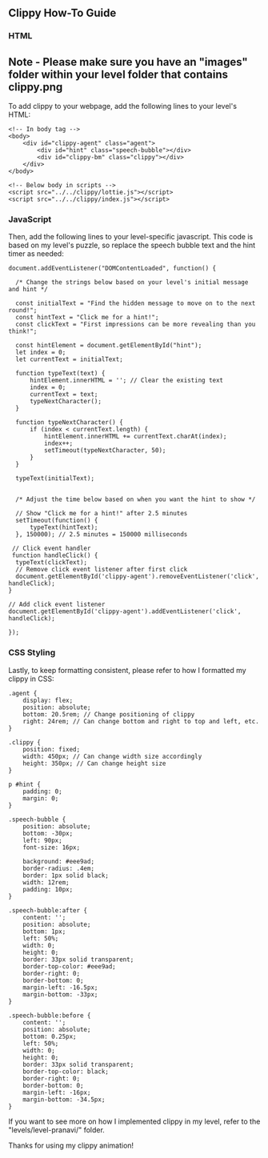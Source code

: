 ## Clippy How-To Guide

### HTML

## Note - Please make sure you have an "images" folder within your level folder that contains clippy.png

To add clippy to your webpage, add the following lines to your level's HTML:

```
<!-- In body tag -->
<body>
    <div id="clippy-agent" class="agent">
        <div id="hint" class="speech-bubble"></div>
        <div id="clippy-bm" class="clippy"></div>
    </div>
</body>

<!-- Below body in scripts -->
<script src="../../clippy/lottie.js"></script>
<script src="../../clippy/index.js"></script>
```

### JavaScript

Then, add the following lines to your level-specific javascript. This code is based on my level's puzzle, so replace the speech bubble text and the hint timer as needed:

```
document.addEventListener("DOMContentLoaded", function() {

  /* Change the strings below based on your level's initial message and hint */

  const initialText = "Find the hidden message to move on to the next round!";
  const hintText = "Click me for a hint!";
  const clickText = "First impressions can be more revealing than you think!";

  const hintElement = document.getElementById("hint");
  let index = 0;
  let currentText = initialText;

  function typeText(text) {
      hintElement.innerHTML = ''; // Clear the existing text
      index = 0;
      currentText = text;
      typeNextCharacter();
  }

  function typeNextCharacter() {
      if (index < currentText.length) {
          hintElement.innerHTML += currentText.charAt(index);
          index++;
          setTimeout(typeNextCharacter, 50);
      }
  }

  typeText(initialText);
  

  /* Adjust the time below based on when you want the hint to show */

  // Show "Click me for a hint!" after 2.5 minutes
  setTimeout(function() {
      typeText(hintText);
  }, 150000); // 2.5 minutes = 150000 milliseconds

 // Click event handler
 function handleClick() {
  typeText(clickText);
  // Remove click event listener after first click
  document.getElementById('clippy-agent').removeEventListener('click', handleClick);
}

// Add click event listener
document.getElementById('clippy-agent').addEventListener('click', handleClick);

});
```

### CSS Styling

Lastly, to keep formatting consistent, please refer to how I formatted my clippy in CSS:

```
.agent {
    display: flex;
    position: absolute;
    bottom: 20.5rem; // Change positioning of clippy
    right: 24rem; // Can change bottom and right to top and left, etc. 
}

.clippy {
    position: fixed;
    width: 450px; // Can change width size accordingly
    height: 350px; // Can change height size 
}

p #hint {
    padding: 0;
    margin: 0;
}

.speech-bubble {
	position: absolute;
    bottom: -30px;
    left: 90px;
    font-size: 16px;

	background: #eee9ad;
	border-radius: .4em;
    border: 1px solid black;
    width: 12rem;
    padding: 10px;
}

.speech-bubble:after {
	content: '';
	position: absolute;
	bottom: 1px;
	left: 50%;
	width: 0;
	height: 0;
	border: 33px solid transparent;
	border-top-color: #eee9ad;
	border-right: 0;
	border-bottom: 0;
	margin-left: -16.5px;
	margin-bottom: -33px;
}

.speech-bubble:before {
	content: '';
	position: absolute;
	bottom: 0.25px;
	left: 50%;
	width: 0;
	height: 0;
	border: 33px solid transparent;
	border-top-color: black;
	border-right: 0;
	border-bottom: 0;
	margin-left: -16px;
	margin-bottom: -34.5px;
}
```

If you want to see more on how I implemented clippy in my level, refer to the "levels/level-pranavi/" folder. 

Thanks for using my clippy animation!
